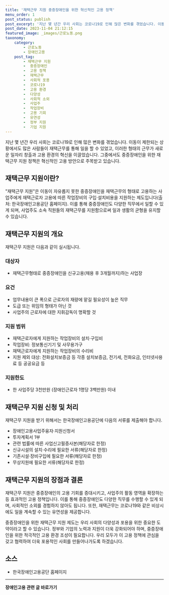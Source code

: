 ```yaml
---
title: '재택근무 지원 중증장애인을 위한 혁신적인 고용 정책'
menu_order: 1
post_status: publish
post_excerpt: '지난 몇 년간 우리 사회는 코로나19로 인해 많은 변화를 겪었습니다. 이동이 제한되는 상황에서도 많은 사람들이 재택근무를 통해 일을 할 수 있었고, 이러한 형태의 근무가 새로운 일자리 창출과 고용 환경의 혁신을 이끌었습니다. 그중에서도 중증장애인을 위한 재택근무 지원 정책은 혁신적인 고용 방안으로 주목받고 있습니다.'
post_date: 2023-11-04 21:12:15
featured_image: _images/근로노동.png
taxonomy:
    category:
        - 근로노동
        - 장애인고용
    post_tag:
        - 재택근무 지원
        -  중증장애인
        -  고용 정책
        -  재택근무
        -  사회적 포용
        -  코로나19
        -  고용 환경
        -  다양성
        -  사회적 소외
        -  사업주
        -  작업장비
        -  고용 기회
        -  유연성
        -  정부 지원
        -  기업 지원
---
```



지난 몇 년간 우리 사회는 코로나19로 인해 많은 변화를 겪었습니다. 이동이 제한되는 상황에서도 많은 사람들이 재택근무를 통해 일을 할 수 있었고, 이러한 형태의 근무가 새로운 일자리 창출과 고용 환경의 혁신을 이끌었습니다. 그중에서도 중증장애인을 위한 재택근무 지원 정책은 혁신적인 고용 방안으로 주목받고 있습니다.

## 재택근무 지원이란?

"재택근무 지원"은 이동이 자유롭지 못한 중증장애인을 재택근무의 형태로 고용하는 사업주에게 재택근로자 고용에 따른 작업장비의 구입·설치비용을 지원하는 제도입니다(출처: 한국장애인고용공단 홈페이지). 이를 통해 중증장애인도 다양한 직무에서 일할 수 있게 되며, 사업주도 소속 직원들의 재택근무를 지원함으로써 일과 생활의 균형을 유지할 수 있습니다.

## 재택근무 지원의 개요

재택근무 지원은 다음과 같이 실시됩니다.

### 대상자
- 재택근무형태로 중증장애인을 신규고용(채용 후 3개월까지)하는 사업장

### 요건
- 업무내용이 큰 폭으로 근로자의 재량에 맡길 필요성이 높은 직무
- 도급 또는 위임의 형태가 아닌 것
- 사업주의 근로자에 대한 지휘감독이 명확할 것

### 지원 범위
- 재택근로자에게 지원하는 작업장비의 설치·구입비
- 작업장비: 정보통신기기 및 사무용가구
- 재택근로자에게 지원하는 작업장비의 수리비
- 지원 제외 대상: 전화설치보증금 등 각종 설치보증금, 전기세, 전화요금, 인터넷사용료 등 공공요금 등

### 지원한도
- 한 사업주당 3천만원 (장애인근로자 1명당 3백만원) 이내

## 재택근무 지원 신청 및 처리

재택근무 지원을 받기 위해서는 한국장애인고용공단에 다음의 서류를 제출해야 합니다.

- 장애인고용사업주융자·지원신청서
- 투자계획서 1부
- 관련 법률에 따른 사업신고필증사본(해당자로 한정)
- 신규시설의 설치·수리에 필요한 서류(해당자로 한정)
- 기존시설·장비구입에 필요한 서류(해당자로 한정)
- 무상지원에 필요한 서류(해당자로 한정)

## 재택근무 지원의 장점과 결론

재택근무 지원은 중증장애인의 고용 기회를 증대시키고, 사업주의 활동 영역을 확장하는 등 효과적인 고용 정책입니다. 이를 통해 중증장애인도 다양한 직무를 수행할 수 있게 되며, 사회적인 소외를 경험하지 않아도 됩니다. 또한, 재택근무는 코로나19와 같은 비상시에도 일을 계속할 수 있는 유연성을 제공합니다.

중증장애인을 위한 재택근무 지원 제도는 우리 사회의 다양성과 포용을 위한 중요한 도약이라고 할 수 있습니다. 정부와 기업의 노력과 지원이 더욱 강화되어야 하며, 중증장애인을 위한 적극적인 고용 환경 조성이 필요합니다. 우리 모두가 이 고용 정책에 관심을 갖고 협력하여 더욱 포용적인 사회를 만들어나가도록 하겠습니다.

## 소스
- 한국장애인고용공단 홈페이지


<!-- wp:separator -->
<hr class="wp-block-separator has-alpha-channel-opacity"/>
<!-- /wp:separator -->

<!-- wp:group {"backgroundColor":"base","layout":{"type":"constrained"}} -->
<div class="wp-block-group has-base-background-color has-background"><!-- wp:paragraph {"align":"center","fontSize":"medium"} -->
<p class="has-text-align-center has-large-font-size"><strong>장애인고용 관련 글 바로가기</strong></p>
<!-- /wp:paragraph -->


<!-- wp:latest-posts
{"categories":[{"id":11037,"count":19,"description":"","link":"https://uknowlaw.com/category/%ec%9e%a5%ec%95%a0%ec%9d%b8%ea%b3%a0%ec%9a%a9/","name":"장애인고용","slug":"장애인고용","taxonomy":"category","parent":0,"meta":[],"_links":{"self":[{"href":"https://uknowlaw.com/wp-json/wp/v2/categories/11037"}],"collection":[{"href":"https://uknowlaw.com/wp-json/wp/v2/categories"}],"about":[{"href":"https://uknowlaw.com/wp-json/wp/v2/taxonomies/category"}],"wp:post_type":[{"href":"https://uknowlaw.com/wp-json/wp/v2/posts?categories=11037"}],"curies":[{"name":"wp","href":"https://api.w.org/{rel}","templated":true}]}}],"postsToShow":100,"excerptLength":28,"postLayout":"grid","columns":2,"featuredImageAlign":"left","featuredImageSizeSlug":"large","fontSize":"medium"} /--></div>
<!-- /wp:group -->